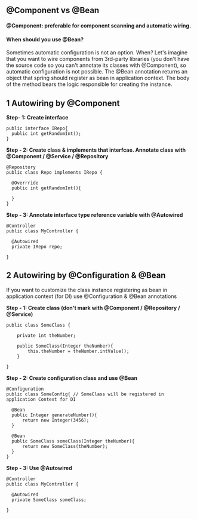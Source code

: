 ## @Component vs @Bean

####  @Component: preferable for component scanning and automatic wiring.

#### When should you use @Bean?
Sometimes automatic configuration is not an option. When? Let's imagine that you want to wire components from 3rd-party libraries (you don't have the source code so you can't annotate its classes with @Component), so automatic configuration is not possible.
The @Bean annotation returns an object that spring should register as bean in application context. The body of the method bears the logic responsible for creating the instance.

## 1 Autowiring by @Component
**Step- 1: Create interface**
```
public interface IRepo{
  public int getRandomInt();
}
```
**Step - 2: Create class & implements that interfcae. Annotate class with @Component / @Service / @Repository**
```
@Repository
public class Repo implements IRepo {

  @Overrride
  public int getRandomInt(){
  
  }
}
```
**Step - 3: Annotate interface type reference variable with @Autowired**
```
@Controller
public class MyController {

  @Autowired
  private IRepo repo;
  
}
```
## 2 Autowiring by @Configuration & @Bean
If you want to customize the class instance registering as bean in application context (for DI) use @Configuration & @Bean annotations    

**Step - 1: Create class (don't mark with @Component / @Repository / @Service)**
```
public class SomeClass {

    private int theNumber;

    public SomeClass(Integer theNumber){
        this.theNumber = theNumber.intValue();
    }

}
```
**Step - 2: Create configuration class and use @Bean**
```
@Configuration
public class SomeConfig{ // SomeClass will be registered in application Context for DI

  @Bean
  public Integer generateNumber(){
      return new Integer(3456);
  }

  @Bean
  public SomeClass someClass(Integer theNumber){
      return new SomeClass(theNumber);
  }
}
```
**Step - 3: Use @Autowired**
```
@Controller
public class MyController {

  @Autowired
  private SomeClass someClass;
  
}
```

